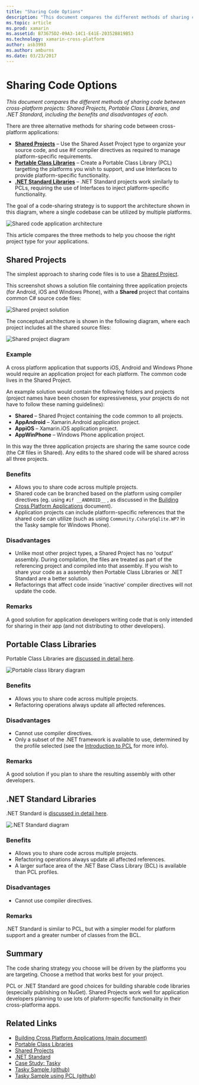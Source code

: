 ```yaml
---
title: "Sharing Code Options"
description: "This document compares the different methods of sharing code between cross-platform projects: Shared Projects, Portable Class Libraries, and .NET Standard, including the benefits and disadvantages of each."
ms.topic: article
ms.prod: xamarin
ms.assetid: B73675D2-09A3-14C1-E41E-20352B819B53
ms.technology: xamarin-cross-platform
author: asb3993
ms.author: amburns
ms.date: 03/23/2017
---
```


# Sharing Code Options

_This document compares the different methods of sharing code between cross-platform projects: Shared Projects, Portable Class Libraries, and .NET Standard, including the benefits and disadvantages of each._

There are three alternative methods for sharing code between cross-platform applications:

-   [**Shared Projects**](#Shared_Projects) – Use the Shared Asset Project type to organize your source code, and use #if compiler directives as required to manage platform-specific requirements.
-   [**Portable Class Libraries**](#Portable_Class_Libraries) – Create a Portable Class Library (PCL) targetting the platforms you wish to support, and use Interfaces to provide platform-specific functionality.
-   [**.NET Standard Libraries**](#Net_Standard) – .NET Standard projects work similarly to PCLs, requiring the use of Interfaces to inject platform-specific functionality.

The goal of a code-sharing strategy is to support the architecture shown in this diagram, where a single codebase can be utilized by multiple platforms.

 ![](code-sharing-images/conceptualarchitecture.png "Shared code application architecture")

This article compares the three methods to help you choose the right project type for your applications.

<a name="Shared_Projects" />

## Shared Projects

The simplest approach to sharing code files is to use a [Shared Project](~/cross-platform/app-fundamentals/shared-projects.md).

This screenshot shows a solution file containing three application projects
(for Android, iOS and Windows Phone), with a **Shared** project that
contains common C# source code files:

 ![](code-sharing-images/sharedsolution.png "Shared project solution")

The conceptual architecture is shown in the following diagram, where each
project includes all the shared source files:

 ![](code-sharing-images/sharedassetproject.png "Shared project diagram")


### Example

A cross platform application that supports iOS, Android and Windows Phone
would require an application project for each platform. The common code lives in
the Shared Project.

An example solution would contain the following folders and projects (project
names have been chosen for expressiveness, your projects do not have to follow
these naming guidelines):

-   **Shared** – Shared Project containing the code common to all projects.
-   **AppAndroid** – Xamarin.Android application project.
-   **AppiOS** – Xamarin.iOS application project.
-   **AppWinPhone** – Windows Phone application project.


In this way the three application projects are sharing the same
source code (the C# files in Shared). Any edits to the shared code will be
shared across all three projects.


### Benefits

-  Allows you to share code across multiple projects.
-  Shared code can be branched based on the platform using compiler directives (eg. using  `#if __ANDROID__` , as discussed in the  [Building Cross Platform Applications](~/cross-platform/app-fundamentals/building-cross-platform-applications/index.md) document).
-  Application projects can include platform-specific references that the shared code can utilize (such as using  `Community.CsharpSqlite.WP7` in the Tasky sample for Windows Phone).



### Disadvantages

-  Unlike most other project types, a Shared Project has no 'output' assembly. During compilation, the files are treated as part of the referencing project and compiled into that assembly. If you wish to share your code as a assembly then Portable Class Libraries or .NET Standard are a better solution.
-  Refactorings that affect code inside 'inactive' compiler directives will not update the code.


 <a name="Shared_Remarks" />

### Remarks

A good solution for application developers writing code that is only intended for sharing in their app (and not distributing to other developers).

 <a name="Portable_Class_Libraries" />


## Portable Class Libraries


Portable Class Libraries are [discussed in detail here](~/cross-platform/app-fundamentals/pcl.md).

 ![](code-sharing-images/portableclasslibrary.png "Portable class library diagram")


### Benefits

-  Allows you to share code across multiple projects.
-  Refactoring operations always update all affected references.


### Disadvantages

-  Cannot use compiler directives.
-  Only a subset of the .NET framework is available to use, determined by the profile selected (see the  [Introduction to PCL](~/cross-platform/app-fundamentals/pcl.md) for more info).


### Remarks

A good solution if you plan to share the resulting assembly with other developers.



<a name="Net_Standard" />

## .NET Standard Libraries

.NET Standard is [discussed in detail here](~/cross-platform/app-fundamentals/net-standard.md).

![](code-sharing-images/netstandard.png ".NET Standard diagram")

### Benefits

-  Allows you to share code across multiple projects.
-  Refactoring operations always update all affected references.
-  A larger surface area of the .NET Base Class Library (BCL) is available than PCL profiles.

### Disadvantages

 -  Cannot use compiler directives.

### Remarks

.NET Standard is similar to PCL, but with a simpler model for platform support and
a greater number of classes from the BCL.



## Summary

The code sharing strategy you choose will be driven by the platforms you are
targeting. Choose a method that works best for your project.

PCL or .NET Standard are good choices for building sharable code libraries (especially publishing on NuGet). Shared Projects work well for application developers planning to use lots of plaform-specific functionality in their cross-platforma apps.


## Related Links

- [Building Cross Platform Applications (main document)](~/cross-platform/app-fundamentals/building-cross-platform-applications/index.md)
- [Portable Class Libraries](~/cross-platform/app-fundamentals/pcl.md)
- [Shared Projects](~/cross-platform/app-fundamentals/shared-projects.md)
- [.NET Standard](~/cross-platform/app-fundamentals/net-standard.md)
- [Case Study: Tasky](~/cross-platform/app-fundamentals/building-cross-platform-applications/case-study-tasky.md)
- [Tasky Sample (github)](https://github.com/xamarin/mobile-samples/tree/master/Tasky)
- [Tasky Sample using PCL (github)](https://github.com/xamarin/mobile-samples/tree/master/TaskyPortable)
